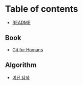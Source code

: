 # Table of contents

- [README](README.md)

## Book

- [Git for Humans](./docs/Book/Git%20for%20Humans/docs.md)

## Algorithm

- [이진 탐색](./docs/Algorithm/binary-search.md)